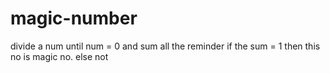 # magic-number
divide a num until num = 0 and sum all the reminder if the sum = 1 then this no is magic no. else not
